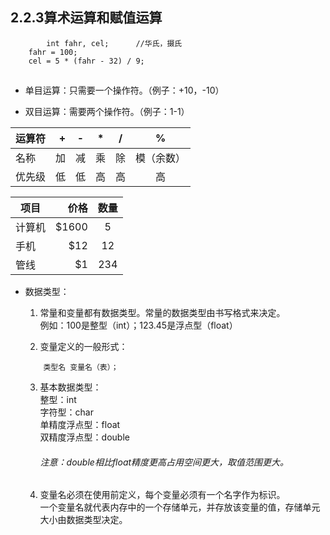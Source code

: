 

## 2.2.3算术运算和赋值运算

```
    	int fahr, cel;		//华氏，摄氏
	fahr = 100;
	cel = 5 * (fahr - 32) / 9;
``` 
##
* 单目运算：只需要一个操作符。（例子：+10，-10）

* 双目运算：需要两个操作符。（例子：1-1）

| 运算符      | +  |  -  | * | / | % |
| --------   | -----:  | :----:  |  :----:  | :----:  | :----:  |
| 名称   | 加 | 减  | 乘 | 除 | 模（余数）|
| 优先级 | 低 |低   | 高 |  高 | 高	|



| 项目        | 价格   |  数量  |
| --------   | -----:  | :----:  |
| 计算机     | \$1600 |   5     |
| 手机        |   \$12   |   12   |
| 管线        |    \$1    |  234  |


* 数据类型：<br>
  1. 常量和变量都有数据类型。常量的数据类型由书写格式来决定。<br>
例如：100是整型（int）；123.45是浮点型（float）

  2. 变量定义的一般形式：
	```
		类型名 变量名（表）；
	``` 
  3. 基本数据类型：<br>
     整型：int<br>
     字符型：char<br>
     单精度浮点型：float<br>
     双精度浮点型：double<br>
     ###### 注意：double相比float精度更高占用空间更大，取值范围更大。
  4. 变量名必须在使用前定义，每个变量必须有一个名字作为标识。<br>一个变量名就代表内存中的一个存储单元，并存放该变量的值，存储单元大小由数据类型决定。

